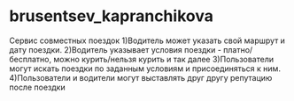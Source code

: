 # brusentsev_kapranchikova

Сервис совместных поездок
1)Водитель может указать свой маршрут и дату поездки.
2)Водитель указывает условия поездки - платно/бесплатно, можно курить/нельзя курить и так далее
3)Пользователи могут искать поездки по заданным условиям и присоединяться к ним.
4)Пользователи и водители могут выставлять друг другу репутацию после поездки

